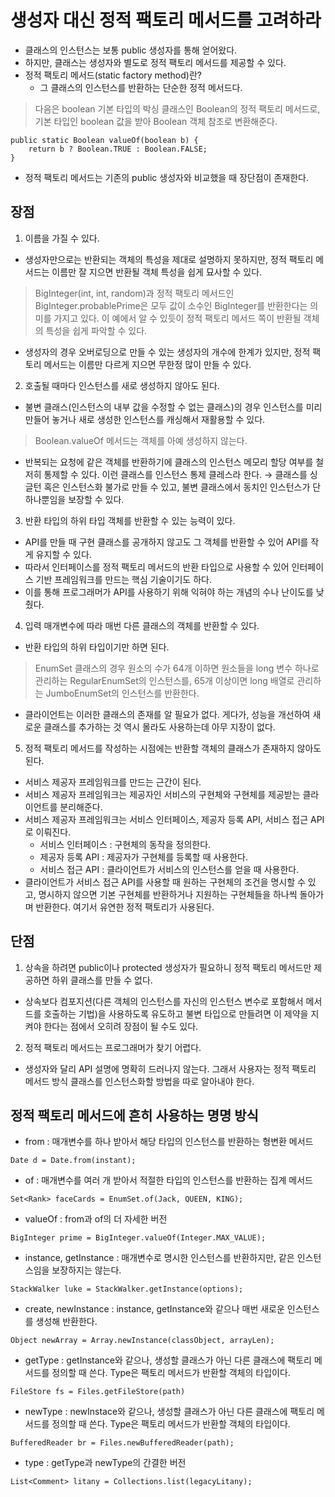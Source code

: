 # 생성자 대신 정적 팩토리 메서드를 고려하라


* 클래스의 인스턴스는 보통 public 생성자를 통해 얻어왔다.
* 하지만, 클래스는 생성자와 별도로 정적 팩토리 메서드를 제공할 수 있다.
* 정적 팩토리 메서드(static factory method)란?
  * 그 클래스의 인스턴스를 반환하는 단순한 정적 메서드다.

> 다음은 boolean 기본 타입의 박싱 클래스인 Boolean의 정적 팩토리 메서드로, 기본 타입인 boolean 값을 받아 Boolean 객체 참조로 변환해준다.

```
public static Boolean valueOf(boolean b) {
    return b ? Boolean.TRUE : Boolean.FALSE;
}
```

* 정적 팩토리 메서드는 기존의 public 생성자와 비교했을 때 장단점이 존재한다.


## 장점


1. 이름을 가질 수 있다.
  * 생성자만으로는 반환되는 객체의 특성을 제대로 설명하지 못하지만, 정적 팩토리 메서드는 이름만 잘 지으면 반환될 객체 특성을 쉽게 묘사할 수 있다.
  > BigInteger(int, int, random)과 정적 팩토리 메서드인 BigInteger.probablePrime은 모두 값이 소수인 BigInteger를 반환한다는 의미를 가지고 있다. 이 예에서 알 수 있듯이 정적 팩토리 메서드 쪽이 반환될 객체의 특성을 쉽게 파악할 수 있다.
  * 생성자의 경우 오버로딩으로 만들 수 있는 생성자의 개수에 한계가 있지만, 정적 팩토리 메서드는 이름만 다르게 지으면 무한정 많이 만들 수 있다.

2. 호출될 때마다 인스턴스를 새로 생성하지 않아도 된다.
  * 불변 클래스(인스턴스의 내부 값을 수정할 수 없는 클래스)의 경우 인스턴스를 미리 만들어 놓거나 새로 생성한 인스턴스를 캐싱해서 재활용할 수 있다.
  > Boolean.valueOf 메서드는 객체를 아예 생성하지 않는다.
  * 반복되는 요청에 같은 객체를 반환하기에 클래스의 인스턴스 메모리 할당 여부를 철저히 통제할 수 있다. 이런 클래스를 인스턴스 통제 클레스라 한다. → 클래스를 싱글턴 혹은 인스턴스화 불가로 만들 수 있고, 불변 클래스에서 동치인 인스턴스가 단 하나뿐임을 보장할 수 있다.

3. 반환 타입의 하위 타입 객체를 반환할 수 있는 능력이 있다.
  * API를 만들 때 구현 클래스를 공개하지 않고도 그 객체를 반환할 수 있어 API를 작게 유지할 수 있다. 
  * 따라서 인터페이스를 정적 팩토리 메서드의 반환 타입으로 사용할 수 있어 인터페이스 기반 프레임워크를 만드는 핵심 기술이기도 하다.
  * 이를 통해 프로그래머가 API를 사용하기 위해 익혀야 하는 개념의 수나 난이도를 낮췄다.

4. 입력 매개변수에 따라 매번 다른 클래스의 객체를 반환할 수 있다.
  * 반환 타입의 하위 타입이기만 하면 된다.
  > EnumSet 클래스의 경우 원소의 수가 64개 이하면 원소들을 long 변수 하나로 관리하는 RegularEnumSet의 인스턴스를, 65개 이상이면 long 배열로 관리하는 JumboEnumSet의 인스턴스를 반환한다.
  * 클라이언트는 이러한 클래스의 존재를 알 필요가 없다. 게다가, 성능을 개선하여 새로운 클래스를 추가하는 것 역시 몰라도 사용하는데 아무 지장이 없다.

5. 정적 팩토리 메서드를 작성하는 시점에는 반환할 객체의 클래스가 존재하지 않아도 된다.
  * 서비스 제공자 프레임워크를 만드는 근간이 된다.
  * 서비스 제공자 프레임워크는 제공자인 서비스의 구현체와 구현체를 제공받는 클라이언트를 분리해준다.
  * 서비스 제공자 프레임워크는 서비스 인터페이스, 제공자 등록 API, 서비스 접근 API로 이뤄진다.
    * 서비스 인터페이스 : 구현체의 동작을 정의한다.
    * 제공자 등록 API : 제공자가 구현체를 등록할 때 사용한다.
    * 서비스 접근 API : 클라이언트가 서비스의 인스턴스를 얻을 때 사용한다.
  * 클라이언트가 서비스 접근 API를 사용할 때 원하는 구현체의 조건을 명시할 수 있고, 명시하지 않으면 기본 구현체를 반환하거나 지원하는 구현체들을 하나씩 돌아가며 반환한다. 여기서 유연한 정적 팩토리가 사용된다.
  
## 단점

1. 상속을 하려면 public이나 protected 생성자가 필요하니 정적 팩토리 메서드만 제공하면 하위 클래스를 만들 수 없다.
  * 상속보다 컴포지션(다른 객체의 인스턴스를 자신의 인스턴스 변수로 포함해서 메서드를 호출하는 기법)을 사용하도록 유도하고 불변 타입으로 만들려면 이 제약을 지켜야 한다는 점에서 오히려 장점이 될 수도 있다.
  
2. 정적 팩토리 메서드는 프로그래머가 찾기 어렵다.
  * 생성자와 달리 API 설명에 명확히 드러나지 않는다. 그래서 사용자는 정적 팩토리 메서드 방식 클래스를 인스턴스화할 방법을 따로 알아내야 한다.
  
## 정적 팩토리 메서드에 흔히 사용하는 명명 방식

* from : 매개변수를 하나 받아서 해당 타입의 인스턴스를 반환하는 형변환 메서드

```
Date d = Date.from(instant);
```

* of : 매개변수를 여러 개 받아서 적절한 타입의 인스턴스를 반환하는 집계 메서드

```
Set<Rank> faceCards = EnumSet.of(Jack, QUEEN, KING);
```

* valueOf : from과 of의 더 자세한 버전

```
BigInteger prime = BigInteger.valueOf(Integer.MAX_VALUE);
```

* instance, getInstance : 매개변수로 명시한 인스턴스를 반환하지만, 같은 인스턴스임을 보장하지는 않는다.
```   
StackWalker luke = StackWalker.getInstance(options);
```

* create, newInstance : instance, getInstance와 같으나 매번 새로운 인스턴스를 생성해 반환한다.

```
Object newArray = Array.newInstance(classObject, arrayLen);
```

* getType : getInstance와 같으나, 생성할 클래스가 아닌 다른 클래스에 팩토리 메서드를 정의할 때 쓴다. Type은 팩토리 메서드가 반환할 객체의 타입이다.

```
FileStore fs = Files.getFileStore(path)
```

* newType : newInstace와 같으나, 생성할 클래스가 아닌 다른 클래스에 팩토리 메서드를 정의할 때 쓴다. Type은 팩토리 메서드가 반환할 객체의 타입이다.

```
BufferedReader br = Files.newBufferedReader(path);
```

* type : getType과 newType의 간결한 버전

```
List<Comment> litany = Collections.list(legacyLitany);
```
